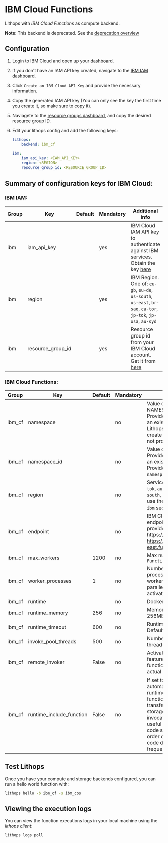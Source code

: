 # IBM Cloud Functions

Lithops with *IBM Cloud Functions* as compute backend.

**Note**: This backend is deprecated. See the [deprecation overview](https://cloud.ibm.com/docs/openwhisk?topic=openwhisk-dep-overview)

## Configuration

1. Login to IBM Cloud and open up your [dashboard](https://cloud.ibm.com/).

2. If you don't have an IAM API key created, navigate to the [IBM IAM dashboard](https://cloud.ibm.com/iam/apikeys).

3. Click `Create an IBM Cloud API Key` and provide the necessary information.

4. Copy the generated IAM API key (You can only see the key the first time you create it, so make sure to copy it).

5. Naviagete to the [resource groups dashboard](https://cloud.ibm.com/account/resource-groups), and copy the desired resource group ID.

5. Edit your lithops config and add the following keys:

    ```yaml
    lithops:
        backend: ibm_cf
        
    ibm:
        iam_api_key: <IAM_API_KEY>
        region: <REGION>
        resource_group_id: <RESOURCE_GROUP_ID>
    ```

## Summary of configuration keys for IBM Cloud:

### IBM IAM:

|Group|Key|Default|Mandatory|Additional info|
|---|---|---|---|---|
|ibm | iam_api_key | |yes | IBM Cloud IAM API key to authenticate against IBM services. Obtain the key [here](https://cloud.ibm.com/iam/apikeys) |
|ibm | region | |yes | IBM Region.  One of: `eu-gb`, `eu-de`, `us-south`, `us-east`, `br-sao`, `ca-tor`, `jp-tok`, `jp-osa`, `au-syd` |
|ibm | resource_group_id | | yes | Resource group id from your IBM Cloud account. Get it from [here](https://cloud.ibm.com/account/resource-groups) |

### IBM Cloud Functions:

|Group|Key|Default|Mandatory|Additional info|
|---|---|---|---|---|
|ibm_cf| namespace | |no | Value of CURRENT NAMESPACE from [here](https://cloud.ibm.com/functions/namespace-settings). Provide it if you want to use an existsing `namespace`. Lithops will automatically create a new namespace if not provided.|
|ibm_cf| namespace_id |  |no |  Value of 'GUID' from [here](https://cloud.ibm.com/functions/namespace-settings). Provide it if you want to use an existsing `namespace`. Provide it along with `namespace`.|
|ibm_cf | region | |no | Service region. One of: `jp-tok`, `au-syd`, `eu-gb`, `eu-de`, `us-south`, `us-east`. Lithops will use the `region` set under the `ibm` section if it is not set here |
|ibm_cf| endpoint | |no | IBM Cloud Functions endpoint (if region not provided). Make sure to use https:// prefix, for example: https://us-east.functions.cloud.ibm.com |
|ibm_cf | max_workers | 1200 | no | Max number of workers per `FunctionExecutor()`|
|ibm_cf | worker_processes | 1 | no | Number of Lithops processes within a given worker. This can be used to parallelize function activations within a worker |
|ibm_cf| runtime |  |no | Docker image name.|
|ibm_cf | runtime_memory | 256 |no | Memory limit in MB. Default 256MB |
|ibm_cf | runtime_timeout | 600 |no | Runtime timeout in seconds. Default 600 seconds |
|ibm_cf | invoke_pool_threads | 500 |no | Number of concurrent threads used for invocation |
|ibm_cf | remote_invoker | False | no |  Activate the remote invoker feature that uses one cloud function to spawn all the actual `map()` activations |
|ibm_cf | runtime_include_function | False | no | If set to true, Lithops will automatically build a new runtime, including the function's code, instead of transferring it through the storage backend at invocation time. This is useful when the function's code size is large (in the order of 10s of MB) and the code does not change frequently |


## Test Lithops

Once you have your compute and storage backends configured, you can run a hello world function with:

```bash
lithops hello -b ibm_cf -s ibm_cos
```

## Viewing the execution logs

You can view the function executions logs in your local machine using the *lithops client*:

```bash
lithops logs poll
```